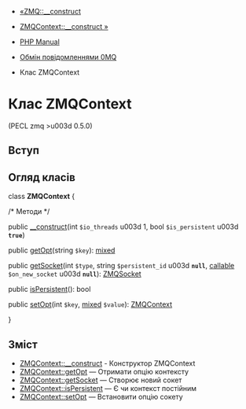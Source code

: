 - [«ZMQ::\_\_construct](zmq.construct.md)
- [ZMQContext::\_\_construct »](zmqcontext.construct.md)

- [PHP Manual](index.md)
- [Обмін повідомленнями 0MQ](book.zmq.md)
- Клас ZMQContext

# Клас ZMQContext

(PECL zmq \>u003d 0.5.0)

## Вступ

## Огляд класів

class **ZMQContext** {

/\* Методи \*/

public [\_\_construct](zmqcontext.construct.md)(int `$io_threads` u003d 1,
bool `$is_persistent` u003d **`true`**)

public [getOpt](zmqcontext.getopt.md)(string `$key`):
[mixed](language.types.declarations.md#language.types.declarations.mixed)

public [getSocket](zmqcontext.getsocket.md)(int `$type`, string
`$persistent_id` u003d **`null`**, [callable](language.types.callable.md)
`$on_new_socket` u003d **`null`**): [ZMQSocket](class.zmqsocket.md)

public [isPersistent](zmqcontext.ispersistent.md)(): bool

public [setOpt](zmqcontext.setopt.md)(int `$key`,
[mixed](language.types.declarations.md#language.types.declarations.mixed)
`$value`): [ZMQContext](class.zmqcontext.md)

}

## Зміст

- [ZMQContext::\_\_construct](zmqcontext.construct.md) - Конструктор
ZMQContext
- [ZMQContext::getOpt](zmqcontext.getopt.md) — Отримати опцію
контексту
- [ZMQContext::getSocket](zmqcontext.getsocket.md) — Створює новий
сокет
- [ZMQContext::isPersistent](zmqcontext.ispersistent.md) — Є
чи контекст постійним
- [ZMQContext::setOpt](zmqcontext.setopt.md) — Встановити опцію
сокету
